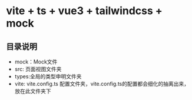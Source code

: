 # vite + ts + vue3 + tailwindcss + mock

## 目录说明
  - mock：Mock文件
  - src:  页面视图文件夹
  - types:全局的类型申明文件夹
  - vite: vite.config.ts 配置文件夹，vite.config.ts的配置都会细化的抽离出来，放在此文件夹下


